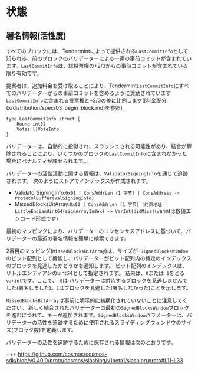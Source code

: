 # 状態

## 署名情報(活性度)

すべてのブロックには、Tendermintによって提供される`LastCommitInfo`として知られる、前のブロックのバリデーターによる一連の事前コミットが含まれています。`LastCommitInfo`は、総投票権の+2/3からの事前コミットが含まれている限り有効です。

提案者は、追加料金を受け取ることにより、Tendermint`LastCommitInfo`にすべてのバリデーターからの事前コミットを含めるように奨励されています
`LastCommitInfo`に含まれる投票権と+2/3の差に比例します([料金配分(x/distribution/spec/03_begin_block.md)を参照)。

```
type LastCommitInfo struct {
	Round int32
	Votes []VoteInfo
}
```

バリデーターは、自動的に投獄され、スラッシュされる可能性があり、結合が解除されることにより、いくつかのブロックの`LastCommitInfo`に含まれなかった場合にペナルティが課せられます。。

バリデーターの活性活動に関する情報は、`ValidatorSigningInfo`を通じて追跡されます。
次のようにストアでインデックスが作成されます。

- ValidatorSigningInfo:`0x01 | ConsAddrLen (1 字节) | ConsAddress -> ProtocolBuffer(ValSigningInfo)`
- MissedBlocksBitArray:`0x02 | ConsAddrLen (1 字节) |约束地址 | LittleEndianUint64(signArrayIndex) -> VarInt(didMiss)`(varintは数値エンコード形式です)

最初のマッピングにより、バリデーターのコンセンサスアドレスに基づいて、バリデーターの最近の署名情報を簡単に検索できます。

2番目のマッピング(`MissedBlocksBitArray`)は、サイズが` SignedBlocksWindow`のビット配列として機能し、バリデーターがビット配列内の特定のインデックスのブロックを見逃したかどうかを通知します。 ビット配列のインデックスは、リトルエンディアンのuint64として指定されます。
結果は、`0`または` 1`をとる`varint`です。ここで、` 0`は
バリデーターは対応するブロックを見逃しませんでした(署名しました)。`1`はブロックを見逃した(署名しなかった)ことを示します。

`MissedBlocksBitArray`は事前に明示的に初期化されていないことに注意してください。
新しく結合されたバリデーターの最初の`SignedBlocksWindow`ブロックを進むにつれて、キーが追加されます。`SignedBlocksWindow`パラメーターは、バリデーターの活性を追跡するために使用されるスライディングウィンドウのサイズ(ブロック数)を定義します。

バリデーターの活性を追跡するために保存される情報は次のとおりです。

+++ https://github.com/cosmos/cosmos-sdk/blob/v0.40.0/proto/cosmos/slashing/v1beta1/slashing.proto#L11-L33 